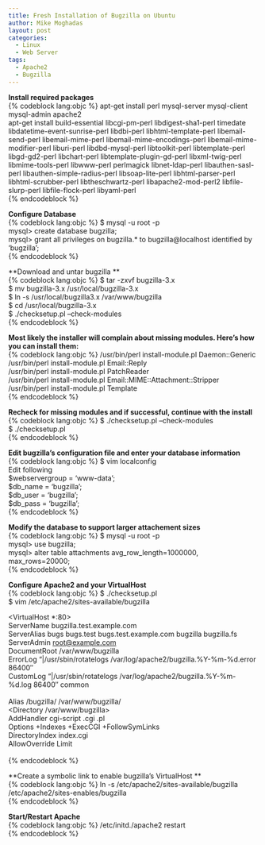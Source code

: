 ```yaml
---
title: Fresh Installation of Bugzilla on Ubuntu
author: Mike Moghadas
layout: post
categories:
  - Linux
  - Web Server
tags:
  - Apache2
  - Bugzilla
---
```

**Install required packages**  
{% codeblock lang:objc %}
apt-get install perl mysql-server mysql-client mysql-admin apache2  
apt-get install build-essential libcgi-pm-perl libdigest-sha1-perl timedate libdatetime-event-sunrise-perl libdbi-perl libhtml-template-perl libemail-send-perl libemail-mime-perl libemail-mime-encodings-perl libemail-mime-modifier-perl liburi-perl libdbd-mysql-perl libtoolkit-perl libtemplate-perl libgd-gd2-perl libchart-perl libtemplate-plugin-gd-perl libxml-twig-perl libmime-tools-perl libwww-perl perlmagick libnet-ldap-perl libauthen-sasl-perl libauthen-simple-radius-perl libsoap-lite-perl libhtml-parser-perl libhtml-scrubber-perl libtheschwartz-perl libapache2-mod-perl2 libfile-slurp-perl libfile-flock-perl libyaml-perl  
{% endcodeblock %}

<!--more-->

**Configure Database**  
{% codeblock lang:objc %}
$ mysql -u root -p  
mysql> create database bugzilla;  
mysql> grant all privileges on bugzilla.* to bugzilla@localhost identified by &#8216;bugzilla&#8217;;  
{% endcodeblock %}

**Download and untar bugzilla **  
{% codeblock lang:objc %}
$ tar -zxvf bugzilla-3.x  
$ mv bugzilla-3.x /usr/local/bugzilla-3.x  
$ ln -s /usr/local/bugzilla3.x /var/www/bugzilla  
$ cd /usr/local/bugzilla-3.x  
$ ./checksetup.pl &#8211;check-modules  
{% endcodeblock %}

**Most likely the installer will complain about missing modules. Here&#8217;s how you can install them:**  
{% codeblock lang:objc %}
/usr/bin/perl install-module.pl Daemon::Generic  
/usr/bin/perl install-module.pl Email::Reply  
/usr/bin/perl install-module.pl PatchReader  
/usr/bin/perl install-module.pl Email::MIME::Attachment::Stripper  
/usr/bin/perl install-module.pl Template  
{% endcodeblock %}

**Recheck for missing modules and if successful, continue with the install**  
{% codeblock lang:objc %}
$ ./checksetup.pl &#8211;check-modules  
$ ./checksetup.pl  
{% endcodeblock %}

**Edit bugzilla&#8217;s configuration file and enter your database information**  
{% codeblock lang:objc %}
$ vim localconfig  
Edit following  
$webservergroup = &#8216;www-data&#8217;;  
$db_name = &#8216;bugzilla&#8217;;  
$db_user = &#8216;bugzilla&#8217;;  
$db_pass = &#8216;bugzilla&#8217;;  
{% endcodeblock %}

**Modify the database to support larger attachement sizes**  
{% codeblock lang:objc %}
$ mysql -u root -p  
mysql> use bugzilla;  
mysql> alter table attachments avg\_row\_length=1000000, max_rows=20000;  
{% endcodeblock %}

**Configure Apache2 and your VirtualHost**  
{% codeblock lang:objc %}
$ ./checksetup.pl  
$ vim /etc/apache2/sites-available/bugzilla 

<VirtualHost *:80>  
ServerName bugzilla.test.example.com  
ServerAlias bugs bugs.test bugs.test.example.com bugzilla bugzilla.fs  
ServerAdmin root@example.com  
DocumentRoot /var/www/bugzilla  
ErrorLog &#8220;|/usr/sbin/rotatelogs /var/log/apache2/bugzilla.%Y-%m-%d.error 86400&#8243;  
CustomLog &#8220;|/usr/sbin/rotatelogs /var/log/apache2/bugzilla.%Y-%m-%d.log 86400&#8243; common  
</VirtualHost>  
Alias /bugzilla/ /var/www/bugzilla/  
<Directory /var/www/bugzilla>  
AddHandler cgi-script .cgi .pl  
Options +Indexes +ExecCGI +FollowSymLinks  
DirectoryIndex index.cgi  
AllowOverride Limit  
</Directory>  
{% endcodeblock %}

**Create a symbolic link to enable bugzilla&#8217;s VirtualHost **  
{% codeblock lang:objc %}
ln -s /etc/apache2/sites-available/bugzilla /etc/apache2/sites-enables/bugzilla  
{% endcodeblock %}

**Start/Restart Apache**  
{% codeblock lang:objc %}
/etc/initd./apache2 restart  
{% endcodeblock %}
